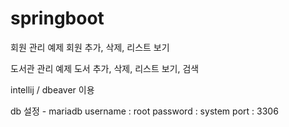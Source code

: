 # springboot

회원 관리 예제
회원 추가, 삭제, 리스트 보기

도서관 관리 예제 
도서 추가, 삭제, 리스트 보기, 검색 

intellij / dbeaver 이용


db 설정 - mariadb
username : root
password : system
port : 3306
